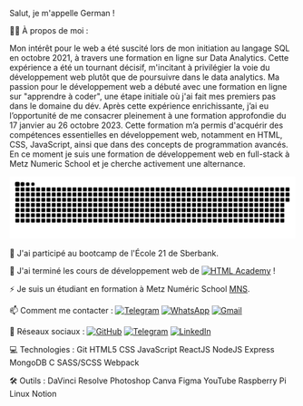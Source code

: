 Salut, je m'appelle German !

👨‍💻 À propos de moi :

Mon intérêt pour le web a été suscité lors de mon initiation au langage SQL en
octobre 2021, à travers une formation en ligne sur Data Analytics. 
Cette expérience a été un tournant décisif, m'incitant à privilégier la voie du
développement web plutôt que de poursuivre dans le data analytics.
Ma passion pour le développement web a débuté avec une formation en ligne sur
"apprendre à coder", une étape initiale où j'ai fait mes premiers pas dans le domaine du dév.
Après cette expérience enrichissante, j’ai eu l’opportunité de me consacrer
pleinement à une formation approfondie du 17 janvier au 26 octobre 2023. Cette
formation m’a permis d'acquérir des compétences essentielles en développement
web, notamment en HTML, CSS, JavaScript, ainsi que dans des concepts de
programmation avancés. 
En ce moment je suis une formation de développement web en
full-stack à Metz Numeric School et je cherche activement une alternance. 

![Dynamic Snake SVG](https://raw.githubusercontent.com/GermanBurdin1/snake/master/snake.svg)

🔭 J'ai participé au bootcamp de l'École 21 de Sberbank.

🌱 J'ai terminé les cours de développement web de [![HTML Academy](https://img.shields.io/badge/-HTML%20Academy-blue?style=flat&logo=html5&logoColor=white)](https://github.com/htmlacademy) !

⚡ Je suis un étudiant en formation à Metz Numéric School [MNS](https://www.metz-numeric-school.fr/fr/formations/developpement-informatique/developpeur-web-et-web-mobile).

📫 Comment me contacter : [![Telegram](https://img.shields.io/badge/Telegram-2CA5E0?style=flat&logo=telegram&logoColor=white)](https://t.me/Germanburdin) [![WhatsApp](https://img.shields.io/badge/WhatsApp-25D366?style=flat&logo=whatsapp&logoColor=white)](https://wa.me/33675738495) [![Gmail](https://img.shields.io/badge/Gmail-D14836?style=flat&logo=gmail&logoColor=white)](mailto:germanburdin1@gmail.com)


🤝 Réseaux sociaux :
[![GitHub](https://img.shields.io/badge/GitHub-100000?style=flat&logo=github&logoColor=white)](https://github.com/GermanBurdin1)
[![Telegram](https://img.shields.io/badge/Telegram-2CA5E0?style=flat&logo=telegram&logoColor=white)](https://t.me/Germanburdin)
[![LinkedIn](https://img.shields.io/badge/LinkedIn-0077B5?style=flat&logo=linkedin&logoColor=white)](https://www.linkedin.com/in/german-burdin)


💻 Technologies :
Git HTML5 CSS JavaScript ReactJS NodeJS Express MongoDB C SASS/SCSS Webpack

🛠 Outils :
DaVinci Resolve Photoshop Canva Figma YouTube Raspberry Pi Linux Notion
